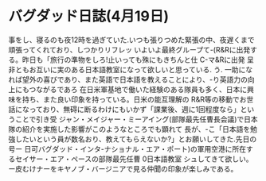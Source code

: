 # バグダッド日誌(4月19日)

事をし、寝るのも夜12時を過ぎていた.いつも張りつめた緊張の中、夜遅くまで頑張ってくれており、しつかりリフレッ
いよいよ最終グループて-(R&Rに出発する。昨日も「旅行の準物をしろ!止いっても殊にもきちんと仕
C-マ&Rに出発
呈非ともお互いに実のある日本語教室になって欲しいと思っている.
う.
一助になれば望外の喜びであり、また英語で日本語を教えることにより、-り英語力の向上にもつながるであろ
在日米軍基地で働いた経験のある隊員も多く、日本に興味を持ち、また良い印象を持っている。日米の能互理解の
R&R等の移動でお世話になっており、無碍に断るわけにもいかず「課業後、週に1回程度なら」ということで引き受
ジャン・メイジャー・ミーアイング(部隊最先任曹長会議)で日本隊の紹介を実施した影響がこのようなところでも顕れて
長が、-こ「日本語を勉強したいという員が数名おり、教えてもらえないか?」とお願いしてきた.先日の号ー
日可バグダッド・インタ-ナショナル・エア・ポート)の軍用空港に所在するセイサー・エア・ペースの部隊最先任曹
0日本語教室
シュしてきて欲しい。
ー皮むけナーをキヤノブ・バージニアで見る仲聞の印象が楽しみである。

